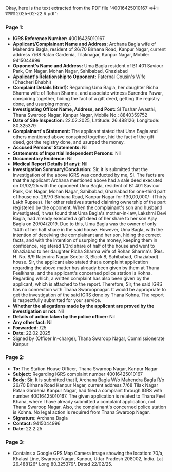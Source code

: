 Okay, here is the text extracted from the PDF file "40016425010167 अर्चना बागला 2025-02-22 R.pdf":

### Page 1:

- **IGRS Reference Number:** 40016425010167 
- **Applicant/Complainant Name and Address:** Archana Bagla wife of Mahendra Bagla, resident of 26/70 Birhana Road, Kanpur Nagar, current address 7/68 Ratan Gardenia, Tilaknagar, Kanpur Nagar, Mobile: 9415044996 
- **Opponent's Name and Address:** Uma Bagla resident of B1 401 Saviour Park, Om Nagar, Mohan Nagar, Sahibabad, Ghaziabad 
- **Applicant's Relationship to Opponent:** Paternal Cousin's Wife (Chacheri Bhabhi) 
- **Complaint Details (Brief):** Regarding Uma Bagla, her daughter Richa Sharma wife of Rohan Sharma, and associate witness Surendra Pawar, conspiring together, hiding the fact of a gift deed, getting the registry done, and usurping money.
- **Investigating Officer Name, Address, and Post:** SI Tushar Awasthi, Thana Swaroop Nagar, Kanpur Nagar, Mobile No.: 8840359752 
- **Date of Site Inspection:** 22.02.2025, Latitude: 26.488126, Longitude: 80.325379 
- **Complainant's Statement:** The applicant stated that Uma Bagla and others mentioned above conspired together, hid the fact of the gift deed, got the registry done, and usurped the money.
- **Accused Persons' Statements:** Nil 
- **Statements of Impartial Independent Persons:** Nil 
- **Documentary Evidence:** Nil 
- **Medical Report Details (if any):** Nil 
- **Investigation Summary/Conclusion:** Sir, it is submitted that the investigation of the above IGRS was conducted by me, SI. The facts are that the applicant Archana mentioned above had a sale deed executed on 01/02/25 with the opponent Uma Bagla, resident of B1 401 Saviour Park, Om Nagar, Mohan Nagar, Sahibabad, Ghaziabad for one-third part of house no. 26/70 Birhana Road, Kanpur Nagar for ₹30,00,000/- (Thirty Lakh Rupees). Her other relatives started claiming ownership of the part registered by the opponent. When the complainant's son and husband investigated, it was found that Uma Bagla's mother-in-law, Lakshmi Devi Bagla, had already executed a gift deed of her share to her son Ajay Bagla on 20/04/2019. Due to this, Uma Bagla was the owner of only 1/4th of her half share in the said house. However, Uma Bagla, with the intention of deceiving the complainant and her son, hiding the correct facts, and with the intention of usurping the money, keeping them in confidence, registered 1/3rd share of half of the house and went to Ghaziabad to her daughter Richa Sharma wife of Rohan Sharma's (Res. H. No. 8/9 Rajendra Nagar Sector 3, Block 8, Sahibabad, Ghaziabad) house. Sir, the applicant also stated that a complaint application regarding the above matter has already been given by them at Thana Feelkhana, and the applicant's concerned police station is Kohna. Regarding which, a written complaint has also been given by the applicant, which is attached to the report. Therefore, Sir, the said IGRS has no connection with Thana Swaroopnagar. It would be appropriate to get the investigation of the said IGRS done by Thana Kohna. The report is respectfully submitted for your service.
- **Whether the allegations made by the applicant are proved by the investigation or not:** Nil 
- **Details of action taken by the police officer:** Nil 
- **Any other fact:** Nil 
- **Forwarded:** /25 
- **Date:** 22.02.2025 
- Signed by (Officer In-charge), Thana Swaroop Nagar, Commissionerate Kanpur 

### Page 2:

- **To:** The Station House Officer, Thana Swaroop Nagar, Kanpur Nagar 
- **Subject:** Regarding IGRS complaint number 40016425010167 
- **Body:** Sir, It is submitted that I, Archana Bagla W/o Mahendra Bagla R/o 26/70 Birhana Road Kanpur Nagar, current address 7/68 Tilak Nagar Ratan Gardenia Kanpur Nagar, had filed a complaint through IGRS with number 40016425010167. The given application is related to Thana Feel Khana, where I have already submitted a complaint application, not Thana Swaroop Nagar. Also, the complainant's concerned police station is Kohna. No legal action is required from Thana Swaroop Nagar.
- **Signature:** Archana Bagla 
- **Contact:** 9415044996 
- **Date:** 22.2.25 

### Page 3:

- Contains a Google GPS Map Camera image showing the location: 70/a, Khalasi Line, Swaroop Nagar, Kanpur, Uttar Pradesh 208002, India. Lat 26.488126° Long 80.325379°. Dated 22/02/25.